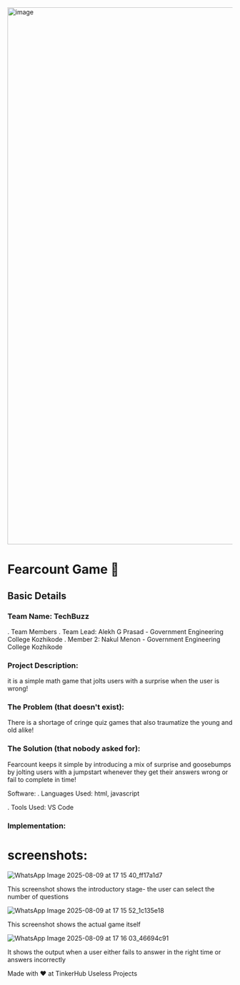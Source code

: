 <img width="3188" height="1202" alt="image" src="https://github.com/user-attachments/assets/3513cd0a-1d36-4083-b7ae-d71abe7dc840" />

# Fearcount Game 🎯

## Basic Details
### Team Name: TechBuzz
. Team Members
. Team Lead: Alekh G Prasad - Government Engineering College Kozhikode
. Member 2: Nakul Menon - Government Engineering College Kozhikode

### Project Description:

it is a simple math game that jolts users with a surprise when the user is wrong!

### The Problem (that doesn't exist):

There is a shortage of cringe quiz games that also traumatize the young and old alike!

### The Solution (that nobody asked for):

Fearcount keeps it simple by introducing a mix of surprise and goosebumps by jolting users with a jumpstart whenever they get their answers wrong or fail to complete in time!


Software:
. Languages Used:
   html, javascript

. Tools Used: VS Code

### Implementation:
# screenshots: 
![WhatsApp Image 2025-08-09 at 17 15 40_ff17a1d7](https://github.com/user-attachments/assets/824a044f-6292-4114-8395-aefd1fc214b4)

This screenshot shows the introductory stage- the user can select the number of questions

![WhatsApp Image 2025-08-09 at 17 15 52_1c135e18](https://github.com/user-attachments/assets/fa222a8a-9e5d-449e-a808-c02a853b0384)

This screenshot shows the actual game itself

![WhatsApp Image 2025-08-09 at 17 16 03_46694c91](https://github.com/user-attachments/assets/64a84d2b-93e4-43e1-ac5f-bf584ac291f3)

It shows the output when a user either fails to answer in the right time or answers incorrectly



Made with ❤️ at TinkerHub Useless Projects
